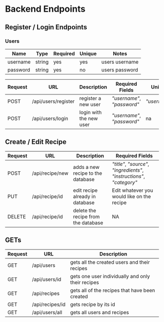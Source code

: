 # Backend Endpoints

## Register / Login Endpoints

### Users

| Name     | Type   | Required | Unique | Notes          |
| -------- | ------ | -------- | ------ | -------------- |
| username | string | yes      | yes    | users username |
| password | string | yes      | no     | users password |

| Request | URL                 | Description             | Required Fields            | Unique       |
| ------- | ------------------- | ----------------------- | -------------------------- | ------------ |
| POST    | /api/users/register | register a new user     | _"username"_, _"password"_ | _"username"_ |
| POST    | /api/users/login    | login with the new user | _"username"_, _"password"_ | na           |

## Create / Edit Recipe

| Request | URL             | Description                         | Required Fields                                                        |
| ------- | --------------- | ----------------------------------- | ---------------------------------------------------------------------- |
| POST    | /api/recipe/new | adds a new recipe to the database   | _"title"_, _"source"_, _"ingredients"_, _"instructions"_, _"category"_ |
| PUT     | /api/recipe/id  | edit recipe already in database     | Edit whatever you would like on the recipe                             |
| DELETE  | /api/recipe/id  | delete the recipe from the database | NA                                                                     |

## GETs

| Request | URL             | Description                                       |
| ------- | --------------- | ------------------------------------------------- |
| GET     | /api/users      | gets all the created users and their recipes      |
| GET     | /api/users/id   | gets one user individually and only their recipes |
| GET     | /api/recipes    | gets all of the recipes that have been created    |
| GET     | /api/recipes/id | gets recipe by its id                             |
| GET     | /api/users/all  | gets all users and recipes                        |
